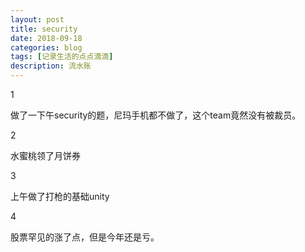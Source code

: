 ```yaml
---
layout: post
title: security
date: 2018-09-18
categories: blog
tags: [记录生活的点点滴滴]
description: 流水账
---
```


1 

做了一下午security的题，尼玛手机都不做了，这个team竟然没有被裁员。

2

水蜜桃领了月饼券

3

上午做了打枪的基础unity

4

股票罕见的涨了点，但是今年还是亏。
